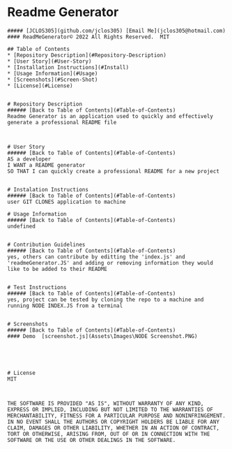 # Readme Generator
    ##### [JCLOS305](github.com/jclos305) [Email Me](jclos305@hotmail.com) 
    #### ReadMeGenerator© 2022 All Rights Reserved.  MIT
    
    ## Table of Contents
    * [Repository Description](#Repository-Description)
    * [User Story](#User-Story)
    * [Installation Instructions](#Install)
    * [Usage Information](#Usage)
    * [Screenshots](#Screen-Shot)
    * [License](#License) 

    
    # Repository Description
    ###### [Back to Table of Contents](#Table-of-Contents)
    Readme Generator is an application used to quickly and effectively generate a professional README file 
    

    
    # User Story
    ###### [Back to Table of Contents](#Table-of-Contents)
    AS a developer
    I WANT a README generator
    SO THAT I can quickly create a professional README for a new project

    
    # Instalation Instructions
    ###### [Back to Table of Contents](#Table-of-Contents)
    user GIT CLONES application to machine

    # Usage Information
    ###### [Back to Table of Contents](#Table-of-Contents)
    undefined

  
    # Contribution Guidelines
    ###### [Back to Table of Contents](#Table-of-Contents)
    yes, others can contribute by editting the 'index.js' and 'readmeGenerator.JS' and adding or removing information they would like to be added to their README 
    
    
    # Test Instructions
    ###### [Back to Table of Contents](#Table-of-Contents)
    yes, project can be tested by cloning the repo to a machine and running NODE INDEX.JS from a terminal
    
    
    # Screenshots 
    ###### [Back to Table of Contents](#Table-of-Contents)
    #### Demo  [screenshot.js](Assets\Images\NODE Screenshot.PNG)
    
    

    
   
    # License
    MIT
    
   
    
    THE SOFTWARE IS PROVIDED "AS IS", WITHOUT WARRANTY OF ANY KIND, EXPRESS OR IMPLIED, INCLUDING BUT NOT LIMITED TO THE WARRANTIES OF MERCHANTABILITY, FITNESS FOR A PARTICULAR PURPOSE AND NONINFRINGEMENT. IN NO EVENT SHALL THE AUTHORS OR COPYRIGHT HOLDERS BE LIABLE FOR ANY CLAIM, DAMAGES OR OTHER LIABILITY, WHETHER IN AN ACTION OF CONTRACT, TORT OR OTHERWISE, ARISING FROM, OUT OF OR IN CONNECTION WITH THE SOFTWARE OR THE USE OR OTHER DEALINGS IN THE SOFTWARE.